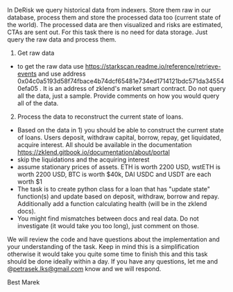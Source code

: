 In DeRisk we query historical data from indexers. Store them raw in our database, process them and store the processed data too (current state of the world). The processed data are then visualized and risks are estimated, CTAs are sent out.
For this task there is no need for data storage. Just query the raw data and process them.

1) Get raw data
- to get the raw data use https://starkscan.readme.io/reference/retrieve-events and use address 0x04c0a5193d58f74fbace4b74dcf65481e734ed1714121bdc571da345540efa05 . It is an address of zklend's market smart contract. Do not query all the data, just a sample. Provide comments on how you would query all of the data.

2) Process the data to reconstruct the current state of loans.
- Based on the data in 1) you should be able to construct the current state of loans. Users deposit, withdraw capital, borrow, repay, get liquidated, acquire interest. All should be available in the documentation https://zklend.gitbook.io/documentation/about/portal
- skip the liquidations and the acquiring interest
- assume stationary prices of assets. ETH is worth 2200 USD, wstETH is worth 2200 USD, BTC is worth $40k, DAI USDC and USDT are each worth $1
- The task is to create python class for a loan that has "update state" function(s) and update based on deposit, withdraw, borrow and repay. Additionally add a function calculating health (will be in the zklend docs).
- You might find mismatches between docs and real data. Do not investigate (it would take you too long), just comment on those.

We will review the code and have questions about the implementation and your understanding of the task. Keep in mind this is a simplification otherwise it would take you quite some time to finish this and this task should be done ideally within a day.
If you have any questions, let me and @petrasek.lks@gmail.com know and we will respond.

Best
Marek